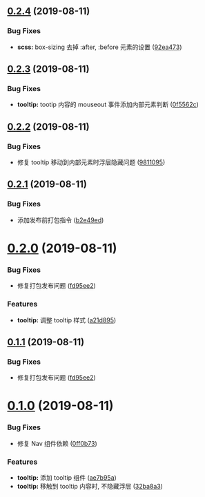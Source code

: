 ## [0.2.4](http://g.hz.netease.com:22222/mammut-fe/mammut-ui/compare/v0.2.3...v0.2.4) (2019-08-11)


### Bug Fixes

* **scss:** box-sizing 去掉 :after, :before 元素的设置 ([92ea473](http://g.hz.netease.com:22222/mammut-fe/mammut-ui/commits/92ea473))



## [0.2.3](http://g.hz.netease.com:22222/mammut-fe/mammut-ui/compare/v0.2.2...v0.2.3) (2019-08-11)


### Bug Fixes

* **tooltip:** tootip 内容的 mouseout 事件添加内部元素判断 ([0f5562c](http://g.hz.netease.com:22222/mammut-fe/mammut-ui/commits/0f5562c))



## [0.2.2](http://g.hz.netease.com:22222/mammut-fe/mammut-ui/compare/v0.2.1...v0.2.2) (2019-08-11)


### Bug Fixes

* 修复 tooltip 移动到内部元素时浮层隐藏问题 ([9811095](http://g.hz.netease.com:22222/mammut-fe/mammut-ui/commits/9811095))



## [0.2.1](http://g.hz.netease.com:22222/mammut-fe/mammut-ui/compare/v0.2.0...v0.2.1) (2019-08-11)


### Bug Fixes

* 添加发布前打包指令 ([b2e49ed](http://g.hz.netease.com:22222/mammut-fe/mammut-ui/commits/b2e49ed))



# [0.2.0](http://g.hz.netease.com:22222/mammut-fe/mammut-ui/compare/v0.1.0...v0.2.0) (2019-08-11)


### Bug Fixes

* 修复打包发布问题 ([fd95ee2](http://g.hz.netease.com:22222/mammut-fe/mammut-ui/commits/fd95ee2))


### Features

* **tooltip:** 调整 tooltip 样式 ([a21d895](http://g.hz.netease.com:22222/mammut-fe/mammut-ui/commits/a21d895))



## [0.1.1](http://g.hz.netease.com:22222/mammut-fe/mammut-ui/compare/v0.1.0...v0.1.1) (2019-08-11)


### Bug Fixes

* 修复打包发布问题 ([fd95ee2](http://g.hz.netease.com:22222/mammut-fe/mammut-ui/commits/fd95ee2))



# [0.1.0](http://g.hz.netease.com:22222/mammut-fe/mammut-ui/compare/0ff0b73...v0.1.0) (2019-08-11)


### Bug Fixes

* 修复 Nav 组件依赖 ([0ff0b73](http://g.hz.netease.com:22222/mammut-fe/mammut-ui/commits/0ff0b73))


### Features

* **tooltip:** 添加 tooltip 组件 ([ae7b95a](http://g.hz.netease.com:22222/mammut-fe/mammut-ui/commits/ae7b95a))
* **tooltip:** 移触到 tooltip 内容时, 不隐藏浮层 ([32ba8a3](http://g.hz.netease.com:22222/mammut-fe/mammut-ui/commits/32ba8a3))



